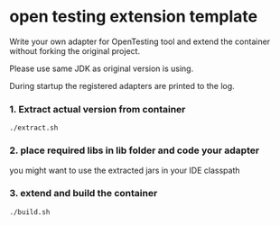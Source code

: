 # open testing extension template

Write your own adapter for OpenTesting tool and extend the container without forking the original project.

Please use same JDK as original version is using.

During startup the registered adapters are printed to the log.

### 1. Extract actual version from container ###
```
./extract.sh
```

### 2. place required libs in lib folder and code your adapter ###
   
you might want to use the extracted jars in your IDE classpath

### 3. extend and build the container ###
```
./build.sh
```
